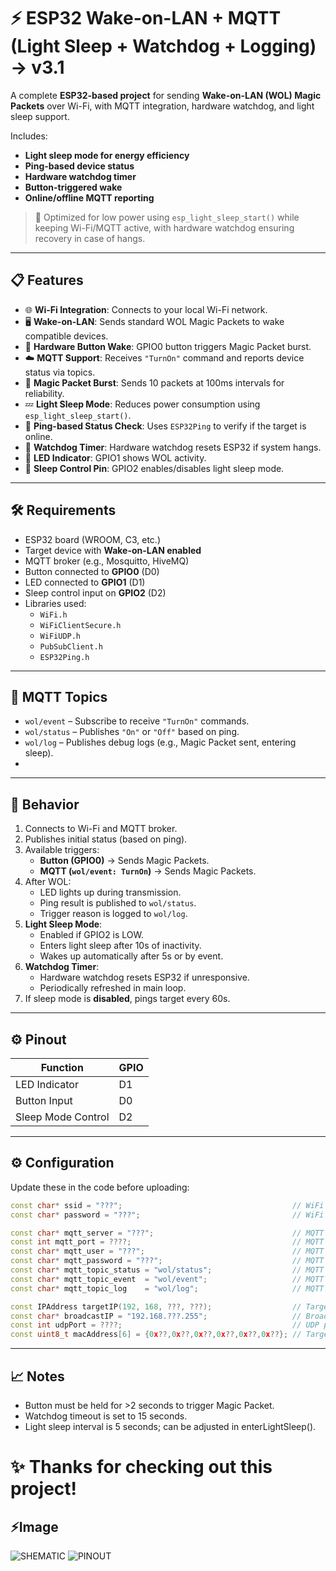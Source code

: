 # ⚡ ESP32 Wake-on-LAN + MQTT (Light Sleep + Watchdog + Logging) -> v3.1

A complete **ESP32-based project** for sending **Wake-on-LAN (WOL) Magic Packets** over Wi-Fi, with MQTT integration, hardware watchdog, and light sleep support.

Includes:
- **Light sleep mode for energy efficiency**
- **Ping-based device status**
- **Hardware watchdog timer**
- **Button-triggered wake**
- **Online/offline MQTT reporting**

> 🔋 Optimized for low power using `esp_light_sleep_start()` while keeping Wi-Fi/MQTT active, with hardware watchdog ensuring recovery in case of hangs.

---

## 📋 Features

- 🌐 **Wi-Fi Integration**: Connects to your local Wi-Fi network.
- 🖥️ **Wake-on-LAN**: Sends standard WOL Magic Packets to wake compatible devices.
- 🔘 **Hardware Button Wake**: GPIO0 button triggers Magic Packet burst.
- ☁️ **MQTT Support**: Receives `"TurnOn"` command and reports device status via topics.
- 🔄 **Magic Packet Burst**: Sends 10 packets at 100ms intervals for reliability.
- 💤 **Light Sleep Mode**: Reduces power consumption using `esp_light_sleep_start()`.
- 🧠 **Ping-based Status Check**: Uses `ESP32Ping` to verify if the target is online.
- 🐶 **Watchdog Timer**: Hardware watchdog resets ESP32 if system hangs.
- 🔆 **LED Indicator**: GPIO1 shows WOL activity.
- 🔌 **Sleep Control Pin**: GPIO2 enables/disables light sleep mode.

---

## 🛠️ Requirements

- ESP32 board (WROOM, C3, etc.)
- Target device with **Wake-on-LAN enabled**
- MQTT broker (e.g., Mosquitto, HiveMQ)
- Button connected to **GPIO0** (D0)
- LED connected to **GPIO1** (D1)
- Sleep control input on **GPIO2** (D2)
- Libraries used:
  - `WiFi.h`
  - `WiFiClientSecure.h`
  - `WiFiUDP.h`
  - `PubSubClient.h`
  - `ESP32Ping.h`

---

## 📡 MQTT Topics

- `wol/event` – Subscribe to receive `"TurnOn"` commands.
- `wol/status` – Publishes `"On"` or `"Off"` based on ping.
- `wol/log` – Publishes debug logs (e.g., Magic Packet sent, entering sleep).
- 
---

## 🧪 Behavior

1. Connects to Wi-Fi and MQTT broker.
2. Publishes initial status (based on ping).
3. Available triggers:
   - **Button (GPIO0)** → Sends Magic Packets.
   - **MQTT (`wol/event: TurnOn`)** → Sends Magic Packets.
4. After WOL:
   - LED lights up during transmission.
   - Ping result is published to `wol/status`.
   - Trigger reason is logged to `wol/log`.
5. **Light Sleep Mode**:
   - Enabled if GPIO2 is LOW.
   - Enters light sleep after 10s of inactivity.
   - Wakes up automatically after 5s or by event.
6. **Watchdog Timer**:
   - Hardware watchdog resets ESP32 if unresponsive.
   - Periodically refreshed in main loop.
7. If sleep mode is **disabled**, pings target every 60s.

---

## ⚙️ Pinout

| Function            | GPIO  |
|--------------------|-------|
| LED Indicator       | D1    |
| Button Input        | D0    |
| Sleep Mode Control  | D2    |

---

## ⚙️ Configuration

Update these in the code before uploading:
```cpp
const char* ssid = "???";                                      // WiFi SSID
const char* password = "???";                                  // WiFi password

const char* mqtt_server = "???";                               // MQTT broker address
const int mqtt_port = ????;                                    // MQTT broker port
const char* mqtt_user = "???";                                 // MQTT username
const char* mqtt_password = "???";                             // MQTT password
const char* mqtt_topic_status = "wol/status";                  // MQTT topic for status
const char* mqtt_topic_event  = "wol/event";                   // MQTT topic for events
const char* mqtt_topic_log    = "wol/log";                     // MQTT topic for logs

const IPAddress targetIP(192, 168, ???, ???);                  // Target device IP for ping / magic packet
const char* broadcastIP = "192.168.???.255";                   // Broadcast IP for Magic Packet
const int udpPort = ????;                                      // UDP port for Magic Packet
const uint8_t macAddress[6] = {0x??,0x??,0x??,0x??,0x??,0x??}; // Target MAC address
````

---

## 📈 Notes

- Button must be held for >2 seconds to trigger Magic Packet.
- Watchdog timeout is set to 15 seconds.
- Light sleep interval is 5 seconds; can be adjusted in enterLightSleep().

# ✨ Thanks for checking out this project!

## ⚡Image

![SHEMATIC](https://github.com/user-attachments/assets/69b907f5-264b-4f98-b777-c53e9436570a)
![PINOUT](https://github.com/user-attachments/assets/5ac26256-06c6-40ae-ab29-bd35d11dfe80)
